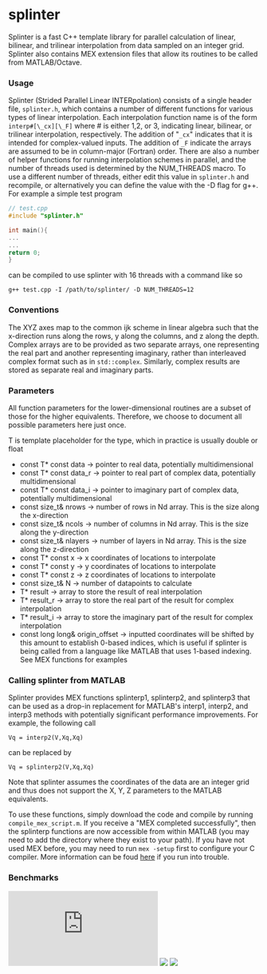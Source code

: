 # splinter
Splinter is a fast C++ template library for parallel calculation of linear, bilinear, and trilinear interpolation from data sampled on an integer grid. Splinter also contains MEX extension files that allow its routines to be called from MATLAB/Octave.

### Usage
Splinter (Strided Parallel Linear INTERpolation) consists of a single header file, `splinter.h`, which contains a number of different functions for various types of linear interpolation. Each interpolation function name is of the form `interp#[\_cx][\_F]` where # is either 1,2, or 3, indicating linear, bilinear, or trilinear interpolation, respectively. The addition of "`_cx`" indicates that it is intended for complex-valued inputs. The addition of `_F` indicate the arrays are assumed to be in column-major (Fortran) order. There are also a number of helper functions for running interpolation schemes in parallel, and the number of threads used is determined by the NUM_THREADS macro. To use a different number of threads, either edit this value in `splinter.h` and recompile, or alternatively you can define the value with the -D flag for g++. For example a simple test program
~~~ c++
// test.cpp
#include "splinter.h"

int main(){
...
...
return 0;
}
~~~

can be compiled to use splinter with 16 threads with a command like so  

`g++ test.cpp -I /path/to/splinter/ -D NUM_THREADS=12`

### Conventions
The XYZ axes map to the common ijk scheme in linear algebra such that the x-direction runs along the rows, y along the columns, and z along the depth. Complex arrays are to be provided as two separate arrays, one representing the real part and another representing imaginary, rather than interleaved complex format such as in `std::complex`. Similarly, complex results are stored as separate real and imaginary parts.

### Parameters
All function parameters for the lower-dimensional routines are a subset of those for the higher equivalents. Therefore, we choose to document all possible parameters here just once.

T is template placeholder for the type, which in practice is usually double or float
  - const T* const data -> pointer to real data, potentially multidimensional
  - const T* const data_r -> pointer to real part of complex data, potentially multidimensional
  - const T* const data_i -> pointer to imaginary part of complex data, potentially multidimensional
  - const size_t& nrows -> number of rows in Nd array. This is the size along the x-direction
  - const size_t& ncols -> number of columns in Nd array. This is the size along the y-direction 
  - const size_t& nlayers -> number of layers in Nd array. This is the size along the z-direction 
  - const T* const x -> x coordinates of locations to interpolate
  - const T* const y -> y coordinates of locations to interpolate
  - const T* const z -> z coordinates of locations to interpolate
  - const size_t& N -> number of datapoints to calculate
  - T* result -> array to store the result of real interpolation
  - T* result_r -> array to store the real part of the result for complex interpolation 
  - T* result_i -> array to store the imaginary part of the result for complex interpolation 
  - const long long& origin_offset -> inputted coordinates will be shifted by this amount to establish 0-based indices, which is useful if splinter is being called from a language like MATLAB that uses 1-based indexing. See MEX functions for examples
  
### Calling splinter from MATLAB
Splinter provides MEX functions splinterp1, splinterp2, and splinterp3 that can be used as a drop-in replacement for MATLAB's interp1, interp2, and interp3 methods with potentially significant performance improvements. For example, the following call

`Vq = interp2(V,Xq,Xq)`

can be replaced by

`Vq = splinterp2(V,Xq,Xq)`

Note that splinter assumes the coordinates of the data are an integer grid and thus does not support the X, Y, Z parameters to the MATLAB equivalents.

To use these functions, simply download the code and compile by running `compile_mex_script.m`. If you receive a "MEX completed successfully", then the splinterp functions are now accessible from within MATLAB (you may need to add the directory where they exist to your path). If you have not used MEX before, you may need to run `mex -setup` first to configure your C compiler. More information can be foud [here](https://www.mathworks.com/help/matlab/ref/mex.html) if you run into trouble.

### Benchmarks
![](https://github.com/apryor6/splinter/blob/master/benchmark/linear_time.pdf)
![](benchmarks/log_time.png)
![](benchmarks/ratio.png)
